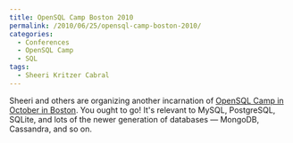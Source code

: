 ```yaml
---
title: OpenSQL Camp Boston 2010
permalink: /2010/06/25/opensql-camp-boston-2010/
categories:
  - Conferences
  - OpenSQL Camp
  - SQL
tags:
  - Sheeri Kritzer Cabral
---
```

Sheeri and others are organizing another incarnation of [OpenSQL Camp in October in Boston][1]. You ought to go! It's relevant to MySQL, PostgreSQL, SQLite, and lots of the newer generation of databases &#8212; MongoDB, Cassandra, and so on.

 [1]: http://opensqlcamp.org/Events/Boston2010/

